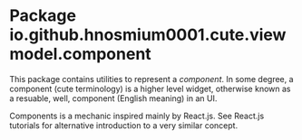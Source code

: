 # Package io.github.hnosmium0001.cute.viewmodel.component

This package contains utilities to represent a *component*. In some degree, a component (cute terminology)
is a higher level widget, otherwise known as a resuable, well, component (English meaning)
in an UI.

Components is a mechanic inspired mainly by React.js. See React.js tutorials for alternative
introduction to a very similar concept.
